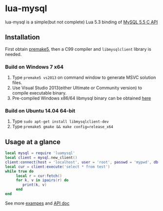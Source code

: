 lua-mysql
===============

lua-mysql is a simple(but not complete) Lua 5.3 binding of [MySQL 5.5 C API](http://dev.mysql.com/doc/refman/5.5/en/c-api.html)

## Installation

First obtain [premake5](http://premake.github.io/download.html), then a C99 compiler and `libmysqlclient` library is needed.

### Build on Windows 7 x64

1. Type `premake5 vs2013` on command window to generate MSVC solution files.
2. Use Visual Studio 2013(either Ultimate or Community version) to compile executable binary.
3. Pre-compiled Windows x86/64 libmysql binary can be obtained [here](https://github.com/ichenq/usr)

### Build on Ubuntu 14.04 64-bit

1. Type `sudo apt-get install libmysqlclient-dev`
2. Type `premake5 gmake && make config=release_x64`


## Usage at a glance

~~~~~~~~~~lua
local mysql = require 'luamysql'
local client = mysql.new_client()
client:connect{host = 'localhost', user = 'root', passwd = 'mypwd', db = 'test'}
local cur = client:execute('select * from test')
while true do
     local r = cur:fetch()
     for k, v in ipairs(r) do
        print(k, v)
     end
end
~~~~~~~~~~

See more [exampes](https://github.com/ichenq/lua-mysql/tree/master/test) and [API doc](https://github.com/ichenq/lua-mysql/blob/master/API.md)
